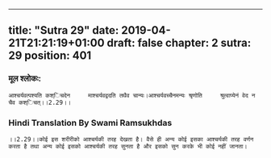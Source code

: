 
---
title: "Sutra 29"
date: 2019-04-21T21:21:19+01:00
draft: false
chapter: 2
sutra: 29
position: 401
---
### मूल श्लोकः:
```
आश्चर्यवत्पश्यति कश्िचदेन     माश्चर्यवद्वदति तथैव चान्यः।आश्चर्यवच्चैनमन्यः श्रृणोति     श्रुत्वाप्येनं वेद न चैव कश्िचत्।।2.29।।

```

### Hindi Translation By Swami Ramsukhdas
```
।।2.29।।कोई इस शरीरीको आश्चर्यकी तरह देखता है। वैसे ही अन्य कोई इसका आश्चर्यकी तरह वर्णन करता है तथा अन्य कोई इसको आश्चर्यकी तरह सुनता है और इसको सुन करके भी कोई नहीं जानता।

```

